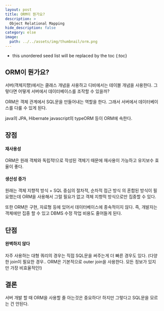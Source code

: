 ```yaml
---
layout: post
title: ORM이 뭔가요?
description: >
  Object Relational Mapping
hide_description: false
category: else
image:
  path: ../../assets/img/thumbnail/orm.png
---
```




* this unordered seed list will be replaced by the toc
{:toc}

## ORM이 뭔가요?
서버(객체지향)에서는 클래스 개념을 사용하고 디비에서는 테이블 개념을 사용한다. 그렇다면 어떻게 서버에서 데이터베이스를 조작할 수 있을까?

ORM은 객체 관계에서 SQL문을 만들어내는 역할을 한다. 그래서 서버에서 데이터베이스를 다룰 수 있게 된다.

java의 JPA, Hibernate javascript의 typeORM 등이 ORM에 속한다.

## 장점

#### 재사용성
ORM은 원래 객체와 독립적!으로 작성된 객체기 때문에 재사용이 가능하고 유지보수 효율이 좋다. 

#### 생산성 증가
원래는 객체 지향적 방식 + SQL 중심의 절차적, 순차적 접근 방식 의 혼합된 방식이 필요했는데 ORM을 사용해서 그럴 필요가 없고 객체 지향적 방식으로만 집중할 수 있다.

또한 ORM은 구현, 자료형 등에 있어서 데이터베이스에 종속적이지 않다. 즉, 개발자는 객체에만 집중 할 수 있고 DBMS 수정 작업 비용도 줄어들게 된다.

## 단점

#### 완벽하지 않다
자주 사용하는 대형 쿼리의 경우는 직접 SQL문을 써주는게 더 빠른 경우도 있다. (다양한 join이 필요한 경우.. ORM은 기본적으로 outer join을 사용한다. 모든 정보가 있지만 가장 비효율적인!)

## 결론
서버 개발 할 때 ORM을 사용할 줄 아는것은 중요하다! 하지만 그렇다고 SQL문을 모르는 건 안된다.
